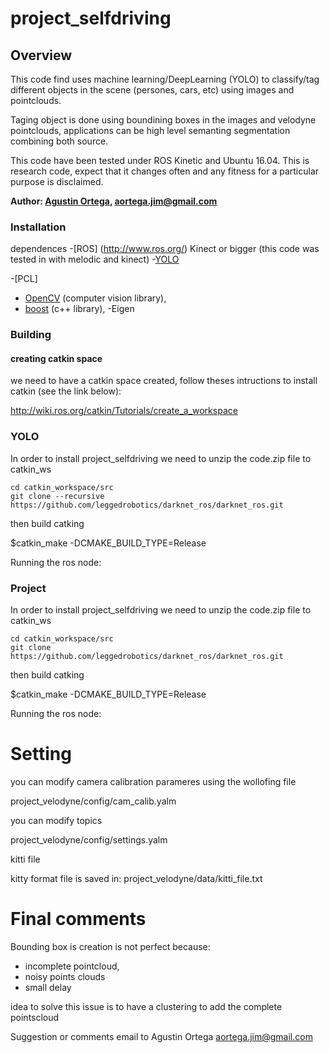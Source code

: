 # project_selfdriving


## Overview
This code find uses machine learning/DeepLearning (YOLO) to classify/tag different objects in the scene (persones, cars, etc) using images and pointclouds. 

Taging object is done using boundining boxes in the images and velodyne pointclouds, applications can be high level semanting segmentation combining both source.



This code have been tested under ROS Kinetic and Ubuntu 16.04. This is research code, expect that it changes often and any fitness for a particular purpose is disclaimed.

**Author: [Agustin Ortega](https://github.com/agusorte), aortega.jim@gmail.com**

### Installation

dependences
-[ROS] (http://www.ros.org/) Kinect or bigger (this code was tested in with melodic and kinect)
-[YOLO](https://github.com/leggedrobotics/darknet_ros) 
	
-[PCL]
- [OpenCV](http://opencv.org/) (computer vision library),
- [boost](http://www.boost.org/) (c++ library),
-Eigen

### Building

#### creating catkin space
we need to have a catkin space created, follow theses intructions to install catkin (see the link below):

http://wiki.ros.org/catkin/Tutorials/create_a_workspace

### YOLO


In order to install project_selfdriving we need to unzip the code.zip file to catkin_ws 

    cd catkin_workspace/src
    git clone --recursive https://github.com/leggedrobotics/darknet_ros/darknet_ros.git 
    
then build catking

$catkin_make -DCMAKE_BUILD_TYPE=Release

Running the ros node:

### Project

In order to install project_selfdriving we need to unzip the code.zip file to catkin_ws 

    cd catkin_workspace/src
    git clone https://github.com/leggedrobotics/darknet_ros/darknet_ros.git
    
then build catking

$catkin_make -DCMAKE_BUILD_TYPE=Release

Running the ros node:


# Setting

you can modify camera calibration parameres using the wollofing file

project_velodyne/config/cam_calib.yalm

you can modify topics 

project_velodyne/config/settings.yalm

kitti file

kitty format file is saved in:
project_velodyne/data/kitti_file.txt

# Final comments

Bounding box is creation is not perfect because:
- incomplete pointcloud,
- noisy points clouds
- small delay 

idea to solve this issue is to have a clustering to add the complete pointscloud 

Suggestion or comments email to Agustin Ortega aortega.jim@gmail.com
